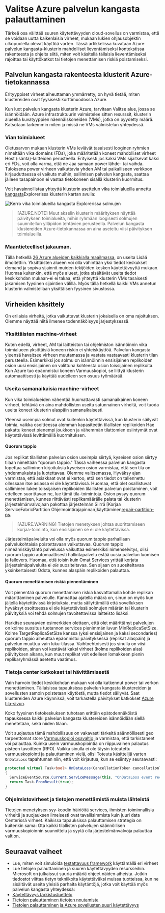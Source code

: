 <properties
   pageTitle="Azure palvelun kangasta palauttaminen | Microsoft Azure"
   description="Azure palvelun kangasta on tarpeen kaikentyyppisissä lieventämiseksi ominaisuuksia. Tässä artikkelissa tiedostotyypit, joka voi edetä ympäristökatastrofien ja miten voit käsitellä niitä."
   services="service-fabric"
   documentationCenter=".net"
   authors="seanmck"
   manager="timlt"
   editor=""/>

<tags
   ms.service="service-fabric"
   ms.devlang="dotNet"
   ms.topic="article"
   ms.tgt_pltfrm="NA"
   ms.workload="NA"
   ms.date="08/10/2016"
   ms.author="seanmck"/>

# <a name="disaster-recovery-in-azure-service-fabric"></a>Valitse Azure palvelun kangasta palauttaminen

Tärkeä osa välittää suuren käytettävyyden cloud-sovellus on varmistaa, että se voidaan uutta kaikenlaisia virheet, mukaan lukien ohjausobjektin ulkopuolella olevat käyttöä varten. Tässä artikkelissa kuvataan Azure palvelun kangasta-klusterin mahdolliset lieventämiseksi kontekstissa rakenteesta ja ohjeita siitä, miten voit käsitellä tällaisia lieventämiseksi rajoittaa tai käyttökatkot tai tietojen menettämisen riskiä poistamiseksi.

## <a name="physical-layout-of-service-fabric-clusters-in-azure"></a>Palvelun kangasta rakenteesta klusterit Azure-tietokannassa

Erityyppiset virheet aiheuttaman ymmärretty, on hyvä tietää, miten klustereiden ovat fyysisesti korttimuodossa Azure.

Kun luot palvelun kangasta klusterin Azure, tarvitaan Valitse alue, jossa se isännöidään. Azure infrastruktuurin valmistelee sitten resurssit, klusterin alueella kuvatyyppien näennäiskoneiden (VMs), jotka on pyydetty määrä. Katsotaan tarkemmin miten ja missä ne VMs valmistelun yhteydessä.

### <a name="fault-domains"></a>Vian toimialueet

Oletusarvon mukaan klusterin VMs leviävät tasaisesti looginen ryhmien nimeltään vika domains (FDs), joka määritetään koneet mahdolliset virheet Host (isäntä)-laitteiden perusteella. Erityisesti jos kaksi VMs sijaitsevat kaksi eri FDs, voit olla varma, että ne Jaa samaan power lähde- tai vaihda. Tuloksena power virheen vaikuttavia yhden AM tai paikalliseen verkkoon kirjauduttaessa ei vaikuta muihin, sallimisen palvelun kangasta, saattaa jälleen tasapainoon ei vastaa tietokoneen sisällä klusterin kuormitus.

Voit havainnollistaa yhteyttä klusterin asettelun vika toimialueilla annettu [kangasta](service-fabric-visualizing-your-cluster.md)Explorerissa klusterin kartan avulla:

![Kerro vika toimialueilla kangasta Explorerissa solmujen][sfx-cluster-map]

>[AZURE.NOTE] Muut akselin klusterin määrityksen näyttää päivityksen toimialueita, mihin ryhmään loogisesti solmujen suunnitellun ylläpidon tehtävien perusteella. Palvelun kangasta klustereiden Azure-tietokannassa on aina aseteltu viisi päivityksen toimialueilla.

### <a name="geographic-distribution"></a>Maantieteelliset jakauman.

Tällä hetkellä [26 Azure alueiden kaikkialla maailmassa][azure-regions], on useita Lisää ilmoitettiin. Yksittäisten alueen voi olla vähintään yksi tiedot keskukset demand ja sopiva sijainnit muiden tekijöiden kesken käytettävyyttä mukaan. Huomaa kuitenkin, että myös alueet, jotka sisältävät useita tiedot keskikohdan mukaan-ei ei takaa, että yhteyttä klusterin VMs tasaisesti jakamisen fyysinen sijaintien välillä. Myös tällä hetkellä kaikki VMs annetun klusterin valmistellaan yksittäisen fyysinen sivustossa.

## <a name="dealing-with-failures"></a>Virheiden käsittely

On erilaisia virheitä, jotka vaikuttavat klusterin jokaisella on oma rajoituksen. Olemme näyttää niitä ilmenee todennäköisyys järjestyksessä.

### <a name="individual-machine-failures"></a>Yksittäisten machine-virheet

Kuten edellä, virheet, AM tai laitteiston tai ohjelmiston isännöinnin vika toimialueen yksittäisiä koneen riskin ei yhteiskäyttöä. Palvelun kangasta yleensä havaitsee virheen muutamassa ja vastata vastaavasti klusterin tilan perusteella. Esimerkiksi jos solmu on isännöinnin ensisijainen replikoiden osion uusi ensisijainen on valittuna kohteesta osion toissijainen replikoita. Kun Azure tuo epäonnistui koneen Varmuuskopioi, se liittyä klusterin automaattisesti ja käyttää uudelleen sen osuus työmäärää.

### <a name="multiple-concurrent-machine-failures"></a>Useita samanaikaisia machine-virheet

Kun vika toimialueiden vähentää huomattavasti samanaikainen koneen virheet, tehtäviä on aina mahdollisten useita satunnainen virheitä, voit tuoda useita koneet klusterin alaspäin samanaikaisesti.

Yleensä useimpia solmut ovat kuitenkin käytettävissä, kun klusterin säilyvät toimia, vaikka osoitteessa alemman kapasiteetin tilallisten replikoiden Hae pakattu koneet pienempi joukkoon ja vähemmän tilattomien esiintymät ovat käytettävissä levittämällä kuormituksen.

#### <a name="quorum-loss"></a>Quorum tappio

Jos replikat tilallisten palvelun osion useimpia siirtyä, kyseisen osion siirtyy tilaan nimeltään "quorum tappio." Tässä vaiheessa palvelun kangasta lopettaa salliminen kirjoituksia kyseisen osion varmistaa, että sen tila on yhdenmukaista ja luotettavaa. Olemme valitsemassa, Hyväksy ajan varmistaa, että asiakkaat ovat ei kertoo, että sen tiedot on tallennettu ollessaan itse asiassa ei ole käytettävissä. Huomaa, että olet osallistuvat salliminen lukee toissijaisen replikoiden tilallisten palvelun poistaminen, voit edelleen suorittavan ne, lue tämä tila-toimintoja. Osion pysyy quorum menettämisen, kunnes riittävästi replikamäärälle palata tai klusterin järjestelmänvalvojaan pakottaa järjestelmän Siirrä [Korjaa ServiceFabricPartition Ohjelmointirajapinnan]käyttäminen[repair-partition-ps].

>[AZURE.WARNING] Tietojen menetyksen johtaa suorittamiseen korjaa-toiminto, kun ensisijainen se ei ole käytettävissä.

Järjestelmäpalveluita voi olla myös quorum tappio parhaillaan palvelukohtaisia poistettavaan vaikuttavaa. Quorum tappio nimeämiskäytäntö palvelussa vaikuttaa esimerkiksi nimenselvitys, olisi quorum tappio automaattisesti hallintapalvelu estää uusia palvelun luomisen ja failovers. Huomaa, että toisin kuin Omat Services yrittää korjata järjestelmäpalveluita ei *ole* suositeltavaa. Sen sijaan on suositeltavaa yksinkertaisesti Odota, kunnes alaspäin replikoiden palauttaa.

#### <a name="minimizing-the-risk-of-quorum-loss"></a>Quorum menettämisen riskiä pienentäminen

Voit pienentää quorum menettämisen riskiä kasvattamalla kohde replikan määrittäminen palvelulle. Kannattaa ajatella määrä on, sinun on myös kun jäljellä käytettävissä kirjoituksia, mutta säilyttämällä että sovelluksen hyväksyt osoitteessa ei ole käytettävissä solmujen määrän tai klusterin päivityksiä voi tehdä solmujen tavoitettavissa laitteisto lisäksi.

Harkitse seuraavien esimerkkien olettaen, että olet määrittänyt palvelujen on kolme suositus tuotannon services pienimmän luvun MinReplicaSetSize. Kolme TargetReplicaSetSize kanssa (yksi ensisijainen ja kaksi secondaries) quorum tappio aiheuttaa epäonnistui päivityksessä (replikat alaspäin) ja palvelun muuttuu vain luku-tilassa. Vaihtoehtoisesti jos sinulla on viisi replikoiden, sinun voi kestävät kaksi virheet (kolme replikoiden alas) päivityksen aikana, kun muut replikat voit edelleen lomakkeen pienin replikaryhmässä asetettu vaatimus.

### <a name="data-center-outages-or-destruction"></a>Tietoja center katkokset tai hävittämisestä

Vain harvoin tiedot keskikohdan mukaan voi olla katkennut power tai verkon menettäminen. Tällaisissa tapauksissa palvelun kangasta klustereiden ja sovellusten samoin poistetaan käytöstä, mutta tiedot säilyvät. Saat klustereiden Azure käynnissä, voit tarkastella päivitykset katkokset [Azure tila-sivun][azure-status-dashboard].

Koko fyysinen tietokeskuksen tuhotaan erittäin epätodennäköistä tapauksessa kaikki palvelun kangasta klustereiden isännöidään siellä menetetään, sekä niiden tilaan.

Voit suojautua tämä mahdollisuus on vakavasti tärkeitä säännöllisesti geo tarpeettomat store [Varmuuskopioi osavaltio](service-fabric-reliable-services-backup-restore.md) ja varmistaa, että tarkistaneet voi palauttaa. Kuinka usein varmuuskopiointia on riippuvainen palautus pisteen tavoitteen (RPO). Vaikka sinulla ei ole täysin toteutettu varmuuskopiointi ja palauttaminen vielä, olisi Toteuta käsittelijä varten `OnDataLoss` tapahtuman niin, että voit kirjautua, kun se esiintyy seuraavasti:

```c#
protected virtual Task<bool> OnDataLoss(CancellationToken cancellationToken)
{
  ServiceEventSource.Current.ServiceMessage(this, "OnDataLoss event received.");
  return Task.FromResult(true);
}
```


### <a name="software-failures-and-other-sources-of-data-loss"></a>Ohjelmistovirheet ja tietojen menettämistä muista lähteistä

Tietojen menetyksen syy-koodin häiriöitä services, ihmisten toiminnallisia virheitä ja suojauksen ilmeisesti ovat tavallisimmista kuin juuri data Centerissä virheet. Kaikissa tapauksissa palauttamisen strategia on kuitenkin sama: Ota kaikki tilallisten palvelujen säännöllisen varmuuskopioinnin suunnittelu ja syytä olla järjestelmänvalvoja palauttaa valtion.

## <a name="next-steps"></a>Seuraavat vaiheet

- Lue, miten voit simuloida [testattavuus framework](service-fabric-testability-overview.md) käyttämällä eri virheet
- Lue tietojen palauttaminen ja suuren käytettävyyden resursseihin. Microsoft on julkaissut suuria määriä ohjeet näiden aiheista. Jotkin tiedostot viittaa tietyn tekniikoita käytettäväksi muissa tuotteissa, kun ne sisältävät useita yleisiä parhaita käytäntöjä, jotka voit käyttää myös palvelun kangasta yhteydessä:
 - [Käytettävyys tarkistusluettelo](../best-practices-availability-checklist.md)
 - [Tietojen palauttaminen tietojen noutamista](../sql-database/sql-database-disaster-recovery-drills.md)
 - [Tietojen palauttaminen ja Azure sovellusten suuri käytettävyys][dr-ha-guide]


<!-- External links -->

[repair-partition-ps]: https://msdn.microsoft.com/library/mt163522.aspx
[azure-status-dashboard]:https://azure.microsoft.com/status/
[azure-regions]: https://azure.microsoft.com/regions/
[dr-ha-guide]: https://msdn.microsoft.com/library/azure/dn251004.aspx


<!-- Images -->

[sfx-cluster-map]: ./media/service-fabric-disaster-recovery/sfx-clustermap.png
